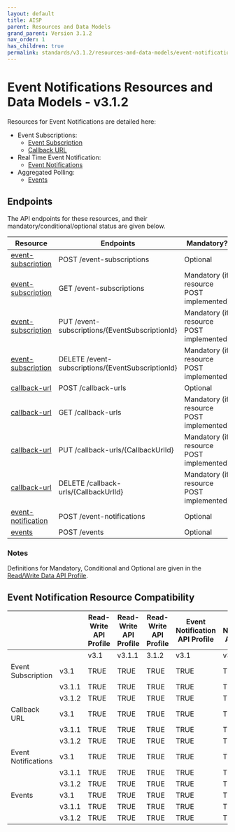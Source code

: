 ```yaml
---
layout: default
title: AISP
parent: Resources and Data Models
grand_parent: Version 3.1.2
nav_order: 1
has_children: true
permalink: standards/v3.1.2/resources-and-data-models/event-notifications
---
```


# Event Notifications Resources and Data Models - v3.1.2

Resources for Event Notifications are detailed here:

* Event Subscriptions:
  * [Event Subscription](event-subscription.md)
  * [Callback URL](callback-url.md)
* Real Time Event Notification:
  * [Event Notifications](event-notifications.md)
* Aggregated Polling:
  * [Events](events.md)

## Endpoints

The API endpoints for these resources, and their mandatory/conditional/optional status are given below.

| Resource |Endpoints |Mandatory? |
| --- |--- |---|
| [event-subscription](event-subscription.md) |POST /event-subscriptions |Optional |
| [event-subscription](event-subscription.md) |GET /event-subscriptions |Mandatory (if resource POST implemented) |
| [event-subscription](event-subscription.md) |PUT /event-subscriptions/{EventSubscriptionId} |Mandatory (if resource POST implemented) |
| [event-subscription](event-subscription.md) |DELETE /event-subscriptions/{EventSubscriptionId} |Mandatory (if resource POST implemented) |
| [callback-url](callback-url.md) |POST /callback-urls |Optional |
| [callback-url](callback-url.md) |GET /callback-urls |Mandatory (if resource POST implemented) |
| [callback-url](callback-url.md) |PUT /callback-urls/{CallbackUrlId} |Mandatory (if resource POST implemented) |
| [callback-url](callback-url.md) |DELETE /callback-urls/{CallbackUrlId} |Mandatory (if resource POST implemented) |
| [event-notification](event-notifications.md) |POST /event-notifications |Optional |
| [events](events.md) |POST /events |Optional |

### Notes

Definitions for Mandatory, Conditional and Optional are given in the [Read/Write Data API Profile](../../profiles/read-write-data-api-profile.md#categorisation-of-implementation-requirements).

## Event Notification Resource Compatibility

|  | |Read-Write API Profile |Read-Write API Profile |Read-Write API Profile |Event Notification API Profile |Event Notification API Profile |Event Notification API Profile |Real Time Event Notification API Profile |Real Time Event Notification API Profile |Real Time Event Notification API Profile |Aggregated Polling API Profile |Aggregated Polling API Profile |Aggregated Polling API Profile |Event Notification Subscription API Profile |Event Notification Subscription API Profile |Event Notification Subscription API Profile |Callback URL API Profile |Callback URL API Profile |Callback URL API Profile |
| --- |--- |--- |--- |--- |--- |--- |--- |--- |--- |--- |--- |--- |--- |--- |--- |--- |--- |--- |--- |
|  | |v3.1 |v3.1.1 |3.1.2 |v3.1 |v3.1.1 |3.1.2 |v3.1 |v3.1.1 |3.1.2 |v3.1 |v3.1.1 |3.1.2 |v3.1 |v3.1.1 |3.1.2 |v3.1 |v3.1.1 |3.1.2 |
| Event Subscription |v3.1 |TRUE |TRUE |TRUE |TRUE |TRUE |TRUE |n/a | | |n/a | | |TRUE |TRUE |TRUE |n/a | | |
|  |v3.1.1 |TRUE |TRUE |TRUE |TRUE |TRUE |TRUE | | | | | | |TRUE |TRUE |TRUE | | | |
|  |v3.1.2 |TRUE |TRUE |TRUE |TRUE |TRUE |TRUE | | | | | | |TRUE |TRUE |TRUE | | | |
| Callback URL |v3.1 |TRUE |TRUE |TRUE |TRUE |TRUE |TRUE |n/a | | |n/a | | |n/a | | |TRUE |TRUE |TRUE |
|  |v3.1.1 |TRUE |TRUE |TRUE |TRUE |TRUE |TRUE | | | | | | | | | |TRUE |TRUE |TRUE |
|  |v3.1.2 |TRUE |TRUE |TRUE |TRUE |TRUE |TRUE | | | | | | | | | |TRUE |TRUE |TRUE |
| Event Notifications |v3.1 |TRUE |TRUE |TRUE |TRUE |TRUE |TRUE |TRUE |TRUE |TRUE |n/a | | |n/a | | |n/a | | |
|  |v3.1.1 |TRUE |TRUE |TRUE |TRUE |TRUE |TRUE |TRUE |TRUE |TRUE | | | | | | | | | |
|  |v3.1.2 |TRUE |TRUE |TRUE |TRUE |TRUE |TRUE |TRUE |TRUE |TRUE | | | | | | | | | |
| Events |v3.1 |TRUE |TRUE |TRUE |TRUE |TRUE |TRUE |n/a | | |TRUE |TRUE |TRUE |n/a | | |n/a | | |
|  |v3.1.1 |TRUE |TRUE |TRUE |TRUE |TRUE |TRUE | | | |TRUE |TRUE |TRUE | | | | | | |
|  |v3.1.2 |TRUE |TRUE |TRUE |TRUE |TRUE |TRUE | | | |TRUE |TRUE |TRUE | | | | | | |
